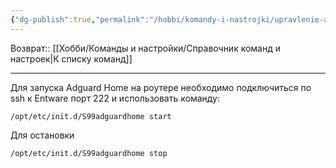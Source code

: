 ```yaml
---
{"dg-publish":true,"permalink":"/hobbi/komandy-i-nastrojki/upravlenie-adguard-home/"}
---
```


Возврат:: [[Хобби/Команды и настройки/Справочник команд и настроек\|К списку команд]]

---
Для запуска Adguard Home на роутере необходимо подключиться по ssh к Entware порт 222 и использовать команду:

```console
/opt/etc/init.d/S99adguardhome start
```

Для остановки 

```console
/opt/etc/init.d/S99adguardhome stop
```
